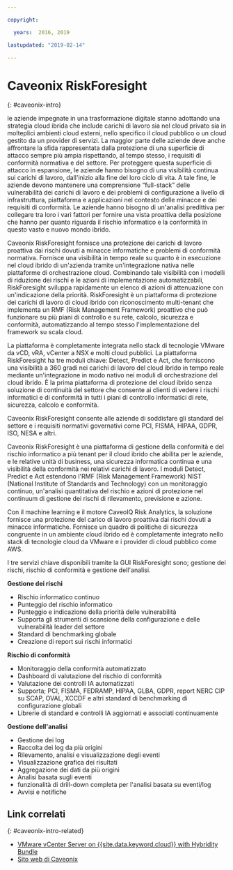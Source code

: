 ```yaml
---

copyright:

  years:  2016, 2019

lastupdated: "2019-02-14"

---
```


# Caveonix RiskForesight
{: #caveonix-intro}

le aziende impegnate in una trasformazione digitale stanno adottando una strategia cloud ibrida che include carichi di lavoro sia nel cloud privato sia in molteplici ambienti cloud esterni, nello specifico il cloud pubblico o un cloud gestito da un provider di servizi. La maggior parte delle aziende deve anche affrontare la sfida rappresentata dalla protezione di una superficie di attacco sempre più ampia rispettando, al tempo stesso, i requisiti di conformità normativa e del settore. Per proteggere questa superficie di attacco in espansione, le aziende hanno bisogno di una visibilità continua sui carichi di lavoro, dall'inizio alla fine del loro ciclo di vita. A tale fine, le aziende devono mantenere una comprensione “full-stack” delle vulnerabilità dei carichi di lavoro e dei problemi di configurazione a livello di infrastruttura, piattaforma e applicazioni nel contesto delle minacce e dei requisiti di conformità. Le aziende hanno bisogno di un'analisi predittiva per collegare tra loro i vari fattori per fornire una vista proattiva della posizione che hanno per quanto riguarda il rischio informatico e la conformità in questo vasto e nuovo mondo ibrido.

Caveonix RiskForesight fornisce una protezione dei carichi di lavoro proattiva dai rischi dovuti a minacce informatiche e problemi di conformità normativa. Fornisce una visibilità in tempo reale su quanto è in esecuzione nel cloud ibrido di un'azienda tramite un'integrazione nativa nelle piattaforme di orchestrazione cloud. Combinando tale visibilità con i modelli di riduzione dei rischi e le azioni di implementazione automatizzabili, RiskForesight sviluppa rapidamente un elenco di azioni di attenuazione con un'indicazione della priorità. RiskForesight è un piattaforma di protezione dei carichi di lavoro di cloud ibrido con riconoscimento multi-tenant che implementa un RMF (Risk Management Framework) proattivo che può funzionare su più piani di controllo e su rete, calcolo, sicurezza e conformità, automatizzando al tempo stesso l'implementazione del framework su scala cloud.

La piattaforma è completamente integrata nello stack di tecnologie VMware da vCD, vRA, vCenter a NSX e molti cloud pubblici. La piattaforma RiskForesight ha tre moduli chiave: Detect, Predict e Act, che forniscono una visibilità a 360 gradi nei carichi di lavoro del cloud ibrido in tempo reale mediante un'integrazione in modo nativo nei moduli di orchestrazione del cloud ibrido. È la prima piattaforma di protezione del cloud ibrido senza soluzione di continuità del settore che consente ai clienti di vedere i rischi informatici e di conformità in tutti i piani di controllo informatici di rete, sicurezza, calcolo e conformità.

Caveonix RiskForesight consente alle aziende di soddisfare gli standard del settore e i requisiti normativi governativi come PCI, FISMA, HIPAA, GDPR, ISO, NESA e altri.

Caveonix RiskForesight è una piattaforma di gestione della conformità e del rischio informatico a più tenant per il cloud ibrido che abilita per le aziende, e le relative unità di business, una sicurezza informatica continua e una visibilità della conformità nei relativi carichi di lavoro. I moduli Detect, Predict e Act estendono l'RMF (Risk Management Framework) NIST (National Institute of Standards and Technology) con un monitoraggio continuo, un'analisi quantitativa del rischio e azioni di protezione nel continuum di gestione dei rischi di rilevamento, previsione e azione.

Con il machine learning e il motore CaveoIQ Risk Analytics, la soluzione fornisce una protezione del carico di lavoro proattiva dai rischi dovuti a minacce informatiche. Fornisce un quadro di politiche di sicurezza congruente in un ambiente cloud ibrido ed è completamente integrato nello stack di tecnologie cloud da VMware e i provider di cloud pubblico come AWS.

I tre servizi chiave disponibili tramite la GUI RiskForesight sono; gestione dei rischi, rischio di conformità e gestione dell'analisi.

**Gestione dei rischi**
-	Rischio informatico continuo
- Punteggio del rischio informatico
-	Punteggio e indicazione della priorità delle vulnerabilità
-	Supporta gli strumenti di scansione della configurazione e delle vulnerabilità leader del settore
-	Standard di benchmarking globale
-	Creazione di report sui rischi informatici

**Rischio di conformità**
- Monitoraggio della conformità automatizzato
-	Dashboard di valutazione del rischio di conformità
-	Valutazione dei controlli IA automatizzati
-	Supporta; PCI, FISMA, FEDRAMP, HIPAA, GLBA, GDPR, report NERC CIP su SCAP, OVAL, XCCDF e altri standard di benchmarking di configurazione globali
-	Librerie di standard e controlli IA aggiornati e associati continuamente

**Gestione dell'analisi**
-	Gestione dei log
-	Raccolta dei log da più origini
-	Rilevamento, analisi e visualizzazione degli eventi
-	Visualizzazione grafica dei risultati
-	Aggregazione dei dati da più origini
-	Analisi basata sugli eventi
-	funzionalità di drill-down completa per l'analisi basata su eventi/log
-	Avvisi e notifiche

## Link correlati
{: #caveonix-intro-related}

*   [VMware vCenter Server on {{site.data.keyword.cloud}} with Hybridity Bundle](/docs/services/vmwaresolutions/archiref/vcs/vcs-hybridity-intro.html)
*   [Sito web di Caveonix](https://www.caveonix.com/)
